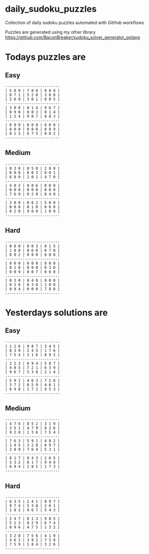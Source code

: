 
# daily_sudoku_puzzles 

Collection of daily sudoku puzzles automated with GitHub workflows 

Puzzles are generated using my other library https://github.com/BaconBreaker/sudoku_solver_generator_golang 
 

# Todays puzzles are 

## Easy 

```
-------------------------
| 5 0 0 | 7 0 0 | 0 0 0 | 
| 0 7 1 | 5 2 0 | 3 0 0 | 
| 2 6 0 | 3 0 1 | 0 0 5 | 
-------------------------
| 3 0 0 | 0 1 4 | 9 6 7 | 
| 0 9 0 | 0 0 3 | 0 1 4 | 
| 1 2 4 | 9 0 7 | 0 8 3 | 
-------------------------
| 8 0 0 | 0 0 0 | 6 0 0 | 
| 0 0 0 | 0 0 0 | 0 0 9 | 
| 0 1 3 | 6 7 5 | 0 0 2 | 
-------------------------
```
## Medium 

```
-------------------------
| 0 3 0 | 0 5 0 | 2 8 0 | 
| 0 0 0 | 8 0 3 | 0 0 1 | 
| 6 8 0 | 2 0 1 | 4 7 0 | 
-------------------------
| 4 0 2 | 0 0 6 | 0 0 0 | 
| 0 0 0 | 0 0 0 | 0 0 0 | 
| 7 6 0 | 0 2 0 | 0 4 0 | 
-------------------------
| 3 0 0 | 0 6 2 | 5 0 0 | 
| 0 0 8 | 0 1 0 | 0 6 0 | 
| 0 2 0 | 9 0 0 | 1 0 0 | 
-------------------------
```
## Hard 

```
-------------------------
| 0 8 0 | 0 0 3 | 0 1 5 | 
| 1 0 0 | 0 6 0 | 0 7 0 | 
| 0 0 2 | 0 8 0 | 0 0 0 | 
-------------------------
| 0 0 0 | 0 0 0 | 8 0 0 | 
| 0 1 0 | 0 0 0 | 0 3 0 | 
| 0 0 9 | 0 0 7 | 0 6 0 | 
-------------------------
| 0 3 0 | 8 4 0 | 9 0 0 | 
| 0 2 0 | 0 3 0 | 1 0 0 | 
| 0 9 4 | 0 0 0 | 7 8 0 | 
-------------------------
```
# Yesterdays solutions are 

## Easy 

```
-------------------------
| 1 2 6 | 9 8 7 | 3 4 5 | 
| 8 3 9 | 2 4 5 | 1 7 6 | 
| 7 5 4 | 3 1 6 | 8 9 2 | 
-------------------------
| 2 1 3 | 6 9 4 | 5 8 7 | 
| 4 8 5 | 7 2 1 | 6 3 9 | 
| 9 6 7 | 5 3 8 | 2 1 4 | 
-------------------------
| 5 9 1 | 4 6 3 | 7 2 8 | 
| 3 7 2 | 8 5 9 | 4 6 1 | 
| 6 4 8 | 1 7 2 | 9 5 3 | 
-------------------------
```
## Medium 

```
-------------------------
| 4 7 6 | 8 5 2 | 3 1 9 | 
| 3 5 1 | 4 7 9 | 8 2 6 | 
| 9 2 8 | 1 3 6 | 7 5 4 | 
-------------------------
| 7 6 3 | 5 9 1 | 4 8 2 | 
| 1 4 5 | 3 2 8 | 6 9 7 | 
| 2 8 9 | 7 6 4 | 5 3 1 | 
-------------------------
| 8 1 7 | 9 4 3 | 2 6 5 | 
| 5 3 2 | 6 1 7 | 9 4 8 | 
| 6 9 4 | 2 8 5 | 1 7 3 | 
-------------------------
```
## Hard 

```
-------------------------
| 6 3 5 | 2 4 1 | 8 9 7 | 
| 9 7 4 | 5 3 8 | 2 6 1 | 
| 1 8 2 | 9 6 7 | 5 4 3 | 
-------------------------
| 2 4 7 | 6 1 3 | 9 8 5 | 
| 5 1 3 | 8 2 9 | 6 7 4 | 
| 8 9 6 | 4 7 5 | 1 3 2 | 
-------------------------
| 3 2 8 | 7 5 6 | 4 1 9 | 
| 4 6 1 | 3 9 2 | 7 5 8 | 
| 7 5 9 | 1 8 4 | 3 2 6 | 
-------------------------
```
